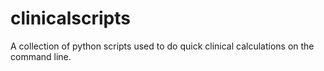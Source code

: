 # clinicalscripts
A collection of python scripts used to do quick clinical calculations on the command line.

